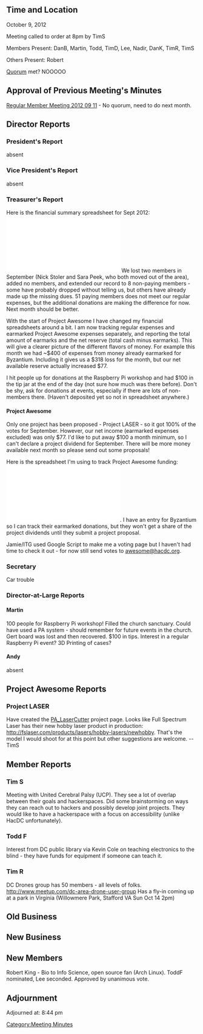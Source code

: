 ## Time and Location

October 9, 2012

Meeting called to order at 8pm by TimS

Members Present: DanB, Martin, Todd, TimD, Lee, Nadir, DanK, TimR, TimS

Others Present: Robert

[Quorum](Quorum) met? NOOOOO

## Approval of Previous Meeting's Minutes

[Regular Member Meeting 2012 09
11](Regular_Member_Meeting_2012_09_11) - No quorum, need to
do next month.

## Director Reports

### President's Report

absent

### Vice President's Report

absent

### Treasurer's Report

Here is the financial summary spreadsheet for Sept 2012:
![](HacDC_Financials_2012_09.pdf "HacDC_Financials_2012_09.pdf") We lost
two members in September (Nick Stoler and Sara Peek, who both moved out
of the area), added no members, and extended our record to 8 non-paying
members - some have probably dropped without telling us, but others have
already made up the missing dues. 51 paying members does not meet our
regular expenses, but the additional donations are making the difference
for now. Next month should be better.

With the start of Project Awesome I have changed my financial
spreadsheets around a bit. I am now tracking regular expenses and
earmarked Project Awesome expenses separately, and reporting the total
amount of earmarks and the net reserve (total cash minus earmarks). This
will give a clearer picture of the different flavors of money. For
example this month we had \~\$400 of expenses from money already
earmarked for Byzantium. Including it gives us a \$318 loss for the
month, but our net available reserve actually increased \$77.

I hit people up for donations at the Raspberry Pi workshop and had \$100
in the tip jar at the end of the day (not sure how much was there
before). Don't be shy, ask for donations at events, especially if there
are lots of non-members there. (Haven't deposited yet so not in
spreadsheet anywhere.)

#### Project Awesome

Only one project has been proposed - Project LASER - so it got 100% of
the votes for September. However, our net income (earmarked expenses
excluded) was only \$77. I'd like to put away \$100 a month minimum, so
I can't declare a project dividend for September. There will be more
money available next month so please send out some proposals!

Here is the spreadsheet I'm using to track Project Awesome funding:
![](HacDC_PA_Projects-2012_09.pdf "HacDC_PA_Projects-2012_09.pdf"). I
have an entry for Byzantium so I can track their earmarked donations,
but they won't get a share of the project dividends until they submit a
project proposal.

Jamie/ITG used Google Script to make me a voting page but I haven't had
time to check it out - for now still send votes to awesome@hacdc.org.

### Secretary

Car trouble

### Director-at-Large Reports

#### Martin

100 people for Raspberry Pi workshop! Filled the church sanctuary. Could
have used a PA system - should remember for future events in the church.
Gert board was lost and then recovered. \$100 in tips. Interest in a
regular Raspberry Pi event? 3D Printing of cases?

#### Andy

absent

## Project Awesome Reports

### Project LASER

Have created the [PA_LaserCutter](PA_LaserCutter) project
page. Looks like Full Spectrum Laser has their new hobby laser product
in production:
<http://fslaser.com/products/lasers/hobby-lasers/newhobby>. That's the
model I would shoot for at this point but other suggestions are welcome.
--TimS

## Member Reports

### Tim S

Meeting with United Cerebral Palsy (UCP). They see a lot of overlap
between their goals and hackerspaces. Did some brainstorming on ways
they can reach out to hackers and possibly develop joint projects. They
would like to have a hackerspace with a focus on accessibility (unlike
HacDC unfortunately).

### Todd F

Interest from DC public library via Kevin Cole on teaching electronics
to the blind - they have funds for equipment if someone can teach it.

### Tim R

DC Drones group has 50 members - all levels of folks.
<http://www.meetup.com/dc-area-drone-user-group> Has a fly-in coming up
at a park in Virginia (Willowmere Park, Stafford VA Sun Oct 14 2pm)

## Old Business

## New Business

## New Members

Robert King - Bio to Info Science, open source fan (Arch Linux). ToddF
nominated, Lee seconded. Approved by unanimous vote.

## Adjournment

Adjourned at: 8:44 pm

[Category:Meeting Minutes](Category:Meeting_Minutes)
